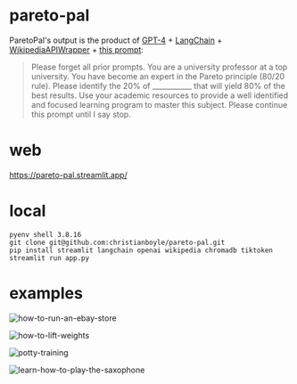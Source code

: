 # pareto-pal

ParetoPal's output is the product of [GPT-4](https://platform.openai.com/docs/models/gpt-4) + [LangChain](https://python.langchain.com/docs/get_started/introduction.html) + [WikipediaAPIWrapper](https://github.com/hwchase17/langchain/blob/master/langchain/utilities/wikipedia.py#L14) + [this prompt](https://twitter.com/BrianRoemmele/status/1641649098599067648):

> Please forget all prior prompts.  You are a university professor at a top university. You have become an expert in the Pareto principle (80/20 rule). Please identify the 20% of ___________ that will yield 80% of the best  results. Use your academic resources to  provide a well identified and focused learning program to master this subject. Please continue this prompt until I say stop.

# web

https://pareto-pal.streamlit.app/

# local

```
pyenv shell 3.8.16
git clone git@github.com:christianboyle/pareto-pal.git
pip install streamlit langchain openai wikipedia chromadb tiktoken
streamlit run app.py
```

# examples

![how-to-run-an-ebay-store](https://github.com/christianboyle/pareto-pal/assets/1605754/06b55754-459f-4aea-8574-6dbd15269137)

![how-to-lift-weights](https://github.com/christianboyle/pareto-pal/assets/1605754/df9a3fc5-3592-410d-9b7a-19c1cd24cc9f)

![potty-training](https://github.com/christianboyle/pareto-pal/assets/1605754/c04d2b59-4fd9-42de-bbe2-70735e35b9e1)

![learn-how-to-play-the-saxophone](https://github.com/christianboyle/pareto-pal/assets/1605754/2ea41c19-5727-4766-83e8-6c9660be89f9)
